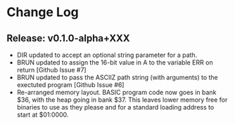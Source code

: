 # Change Log

## Release: v0.1.0-alpha+XXX

* DIR updated to accept an optional string parameter for a path.
* BRUN updated to assign the 16-bit value in A to the variable ERR on return [Github Issue #7]
* BRUN updated to pass the ASCIIZ path string (with arguments) to the exectuted program [Github Issue #6]
* Re-arranged memory layout. BASIC program code now goes in bank $36, with the heap going in bank $37. This leaves lower memory free for binaries to use as they please and for a standard loading address to start at $01:0000.